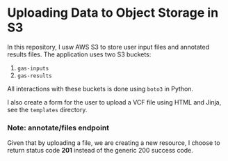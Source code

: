 # Uploading Data to Object Storage in S3

In this repository, I usw AWS S3 to store user input files and annotated results files. The application uses two S3 buckets:

1. `gas-inputs`
2. `gas-results`

All interactions with these buckets is done using `boto3` in Python.

I also create a form for the user to upload a VCF file using HTML and Jinja, see the `templates` directory.

### Note: annotate/files endpoint

Given that by uploading a file, we are creating a new resource, I choose to return status code **201** instead of the generic 200 success code.
